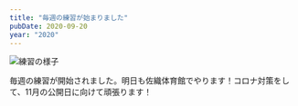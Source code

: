 ```yaml
---
title: "毎週の練習が始まりました"
pubDate: 2020-09-20
year: "2020"
---
```


![練習の様子](@/assets/20200920-weekly_practice_begins.webp)

毎週の練習が開始されました。明日も佐織体育館でやります！コロナ対策をして、11月の公開日に向けて頑張ります！
